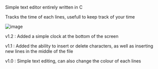Simple text editor entirely written in C

Tracks the time of each lines, usefull to keep track of your time

![image](https://github.com/user-attachments/assets/fc885bce-cf97-4158-895f-249327fdbea1)

v1.2 : Added a simple clock at the bottom of the screen

v1.1 : Added the ability to insert or delete characters, as well as inserting new lines in the middle of the file

v1.0 : Simple text editing, can also change the colour of each lines
